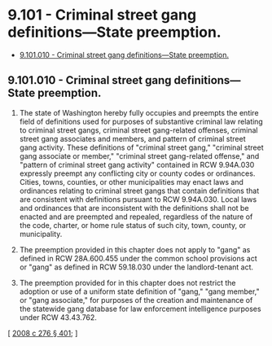 # 9.101 - Criminal street gang definitions—State preemption.
* [9.101.010 - Criminal street gang definitions—State preemption.](#9101010---criminal-street-gang-definitionsstate-preemption)
## 9.101.010 - Criminal street gang definitions—State preemption.
1. The state of Washington hereby fully occupies and preempts the entire field of definitions used for purposes of substantive criminal law relating to criminal street gangs, criminal street gang-related offenses, criminal street gang associates and members, and pattern of criminal street gang activity. These definitions of "criminal street gang," "criminal street gang associate or member," "criminal street gang-related offense," and "pattern of criminal street gang activity" contained in RCW 9.94A.030 expressly preempt any conflicting city or county codes or ordinances. Cities, towns, counties, or other municipalities may enact laws and ordinances relating to criminal street gangs that contain definitions that are consistent with definitions pursuant to RCW 9.94A.030. Local laws and ordinances that are inconsistent with the definitions shall not be enacted and are preempted and repealed, regardless of the nature of the code, charter, or home rule status of such city, town, county, or municipality.

2. The preemption provided in this chapter does not apply to "gang" as defined in RCW 28A.600.455 under the common school provisions act or "gang" as defined in RCW 59.18.030 under the landlord-tenant act.

3. The preemption provided for in this chapter does not restrict the adoption or use of a uniform state definition of "gang," "gang member," or "gang associate," for purposes of the creation and maintenance of the statewide gang database for law enforcement intelligence purposes under RCW 43.43.762.

\[ [2008 c 276 § 401](https://lawfilesext.leg.wa.gov/biennium/2007-08/Pdf/Bills/Session%20Laws/House/2712-S2.SL.pdf?cite=2008%20c%20276%20§%20401); \]

